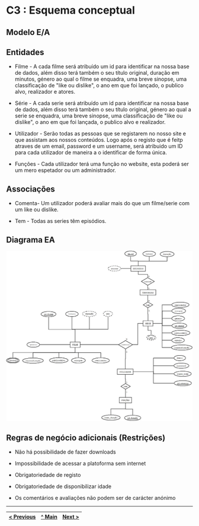 # C3 : Esquema conceptual

## Modelo E/A

## Entidades

* Filme - A cada filme será atribuído um id para identificar na nossa base de dados, além disso terá também o seu título original, duração em minutos, género ao qual o filme se enquadra, uma breve sinopse, uma classificação de "like ou dislike", o ano em que foi lançado, o publico alvo, realizador e atores.

* Série - A cada serie será atribuído um id para identificar na nossa base de dados, além disso terá também o seu título original, género ao qual a serie se enquadra, uma breve sinopse, uma classificação de "like ou dislike", o ano em que foi lançada, o publico alvo e realizador.

* Utilizador - Serão todas as pessoas que se registarem no nosso site e que assistam aos nossos conteúdos. Logo após o registo que é feitp atraves de um email, password e um username, será atribuido um ID para cada utilizador de maneira a o identificar de forma única.

* Funções - Cada utilizador terá uma função no website, esta poderá ser um mero espetador ou um administrador.

## Associações

* Comenta- Um utilizador poderá avaliar mais do que um filme/serie com um like ou dislike.

* Tem - Todas as series têm episódios.

## Diagrama EA  

<img src= images/Ea.jpeg>

## Regras de negócio adicionais (Restrições)

* Não há possibilidade de fazer downloads

* Impossibilidade de acessar a platoforma sem internet

* Obrigatoriedade de registo

* Obrigatoriedade de disponibilizar idade

* Os comentários e avaliações não podem ser de carácter anónimo

 ---
[< Previous](rei02.md) | [^ Main](https://github.com/TCM22-SIBD-G03/TCM22-SIBD-G03) | [Next >](rei03.md)
:--- | :---: | ---: 



